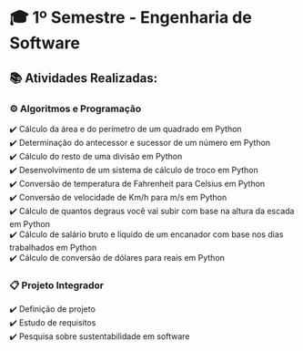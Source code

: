 # 🎓 1º Semestre - Engenharia de Software

## 📚 Atividades Realizadas:

### ⚙️ Algoritmos e Programação

✔️ Cálculo da área e do perímetro de um quadrado em Python  
✔️ Determinação do antecessor e sucessor de um número em Python  
✔️ Cálculo do resto de uma divisão em Python  
✔️ Desenvolvimento de um sistema de cálculo de troco em Python  
✔️ Conversão de temperatura de Fahrenheit para Celsius em Python  
✔️ Conversão de velocidade de Km/h para m/s em Python  
✔️ Cálculo de quantos degraus você vai subir com base na altura da escada em Python  
✔️ Cálculo de salário bruto e líquido de um encanador com base nos dias trabalhados em Python  
✔️ Cálculo de conversão de dólares para reais em Python  

### 📋 Projeto Integrador

✔️ Definição de projeto  
✔️ Estudo de requisitos  
✔️ Pesquisa sobre sustentabilidade em software  